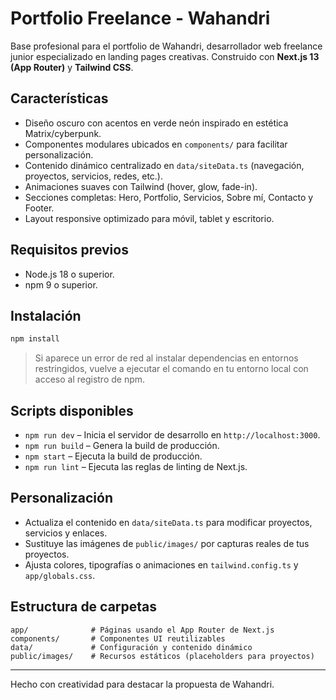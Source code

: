 # Portfolio Freelance - Wahandri

Base profesional para el portfolio de Wahandri, desarrollador web freelance junior especializado en landing pages creativas. Construido con **Next.js 13 (App Router)** y **Tailwind CSS**.

## Características
- Diseño oscuro con acentos en verde neón inspirado en estética Matrix/cyberpunk.
- Componentes modulares ubicados en `components/` para facilitar personalización.
- Contenido dinámico centralizado en `data/siteData.ts` (navegación, proyectos, servicios, redes, etc.).
- Animaciones suaves con Tailwind (hover, glow, fade-in).
- Secciones completas: Hero, Portfolio, Servicios, Sobre mí, Contacto y Footer.
- Layout responsive optimizado para móvil, tablet y escritorio.

## Requisitos previos
- Node.js 18 o superior.
- npm 9 o superior.

## Instalación
```bash
npm install
```
> Si aparece un error de red al instalar dependencias en entornos restringidos, vuelve a ejecutar el comando en tu entorno local con acceso al registro de npm.

## Scripts disponibles
- `npm run dev` – Inicia el servidor de desarrollo en `http://localhost:3000`.
- `npm run build` – Genera la build de producción.
- `npm start` – Ejecuta la build de producción.
- `npm run lint` – Ejecuta las reglas de linting de Next.js.

## Personalización
- Actualiza el contenido en `data/siteData.ts` para modificar proyectos, servicios y enlaces.
- Sustituye las imágenes de `public/images/` por capturas reales de tus proyectos.
- Ajusta colores, tipografías o animaciones en `tailwind.config.ts` y `app/globals.css`.

## Estructura de carpetas
```
app/              # Páginas usando el App Router de Next.js
components/       # Componentes UI reutilizables
data/             # Configuración y contenido dinámico
public/images/    # Recursos estáticos (placeholders para proyectos)
```

---
Hecho con creatividad para destacar la propuesta de Wahandri.

